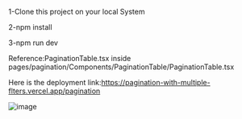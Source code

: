 1-Clone this project on your local System

2-npm install

3-npm run dev


Reference:PaginationTable.tsx inside pages/pagination/Components/PaginationTable/PaginationTable.tsx


Here is the deployment link:https://pagination-with-multiple-flters.vercel.app/pagination

![image](https://user-images.githubusercontent.com/68959771/153726410-e1be22de-22f4-496a-ba72-081150461e2e.png)
